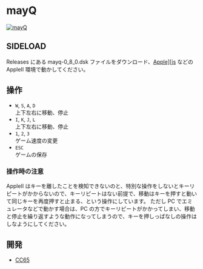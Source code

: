 # mayQ

[![mayQ](http://img.youtube.com/vi/0P-EIjS2pT8/0.jpg)](https://www.youtube.com/watch?v=0P-EIjS2pT8)

## SIDELOAD
Releases にある mayq-0_8_0.dsk ファイルをダウンロード、[Apple\]\[js](https://www.scullinsteel.com/apple2/) などの AppleII 環境で動かしてください。

## 操作
- `W`, `S`, `A`, `D`<br>上下左右に移動、停止
- `I`, `K`, `J`, `L`<br>上下左右に移動、停止
- `1`, `2`, `3`<br>ゲーム速度の変更
- `ESC`<br>ゲームの保存

### 操作時の注意

AppleII はキーを離したことを検知できないのと、特別な操作をしないとキーリピートがかからないので、キーリピートはない前提で、移動はキーを押すと動いて同じキーを再度押すと止まる、という操作にしています。
ただし PC でエミュレータなどで動かす場合は、PC の方でキーリピートがかかってしまい、移動と停止を繰り返すような動作になってしまうので、キーを押しっぱなしの操作はしなようにしてください。

## 開発
- [CC65](https://cc65.github.io)
